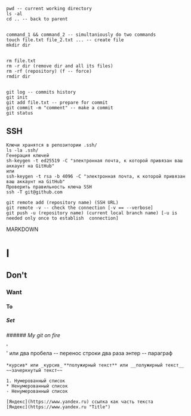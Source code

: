 ```
pwd -- current working directory
ls -al
cd .. -- back to parent
	
	
command_1 && command_2 -- simultaniously do two commands
touch file.txt file_2.txt ... -- create file
mkdir dir 

	
rm file.txt
rm -r dir (remove dir and all its files)
rm -rf (repository) (f -- force)
rmdir dir 

	
git log -- commits history
git init 
git add file.txt -- prepare for commit
git commit -m "comment" -- make a commit
git status
```
	
## SSH

```	
Ключи хранятся в репозитории .ssh/
ls -la .ssh/
Генерация ключей 
sh-keygen -t ed25519 -C "электронная почта, к которой привязан ваш аккаунт на GitHub" 
или
ssh-keygen -t rsa -b 4096 -C "электронная почта, к которой привязан ваш аккаунт на GitHub" 
Проверить правильность ключа SSH
ssh -T git@github.com 
	
git remote add (repository name) (SSH URL)
git remote -v -- check the connection [-v == --verbose]
git push -u (repository name) (current local branch name) [-u is needed only once to establish 	connection]
```
	
MARKDOWN
	
# I
## Don't
### Want
#### To
##### Set
*###### My git on fire*


[//]: <> (--- is line)



'<br>' или два пробела -- перенос строки
два раза энтер -- параграф

`*курсив* или _курсив_`
`**полужирный текст** или __полужирный текст__`
`~~зачеркнутый текст~~`

```
1. Нумерованный список
* Ненумерованный список
- Ненумерованный список
```

```
[Яндекс](https://www.yandex.ru) ссылка как часть текста
[Яндекс](https://www.yandex.ru "Title")
```


